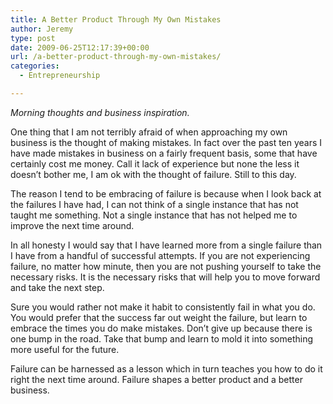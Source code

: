 ```yaml
---
title: A Better Product Through My Own Mistakes
author: Jeremy
type: post
date: 2009-06-25T12:17:39+00:00
url: /a-better-product-through-my-own-mistakes/
categories:
  - Entrepreneurship

---
```

_Morning thoughts and business inspiration._

One thing that I am not terribly afraid of when approaching my own business is the thought of making mistakes. In fact over the past ten years I have made mistakes in business on a fairly frequent basis, some that have certainly cost me money. Call it lack of experience but none the less it doesn&#8217;t bother me, I am ok with the thought of failure. Still to this day.

The reason I tend to be embracing of failure is because when I look back at the failures I have had, I can not think of a single instance that has not taught me something. Not a single instance that has not helped me to improve the next time around.

In all honesty I would say that I have learned more from a single failure than I have from a handful of successful attempts. If you are not experiencing failure, no matter how minute, then you are not pushing yourself to take the necessary risks. It is the necessary risks that will help you to move forward and take the next step.

Sure you would rather not make it habit to consistently fail in what you do. You would prefer that the success far out weight the failure, but learn to embrace the times you do make mistakes. Don&#8217;t give up because there is one bump in the road. Take that bump and learn to mold it into something more useful for the future.

Failure can be harnessed as a lesson which in turn teaches you how to do it right the next time around. Failure shapes a better product and a better business.
